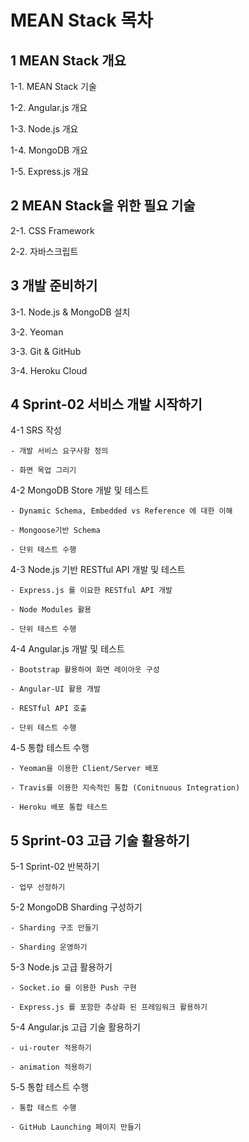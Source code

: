 # MEAN Stack 목차

## 1 MEAN Stack 개요

  1-1. MEAN Stack 기술

  1-2. Angular.js 개요

  1-3. Node.js 개요

  1-4. MongoDB 개요

  1-5. Express.js 개요


## 2 MEAN Stack을 위한 필요 기술

  2-1. CSS Framework

  2-2. 자바스크립트


## 3 개발 준비하기

  3-1. Node.js & MongoDB 설치

  3-2. Yeoman


  3-3. Git & GitHub

  3-4. Heroku Cloud

 
## 4 Sprint-02 서비스 개발 시작하기

  4-1 SRS 작성

    - 개발 서비스 요구사항 정의

    - 화면 목업 그리기

  4-2 MongoDB Store 개발 및 테스트

    - Dynamic Schema, Embedded vs Reference 에 대한 이해

    - Mongoose기반 Schema

    - 단위 테스트 수행

  4-3 Node.js 기반 RESTful API 개발 및 테스트

    - Express.js 를 이요한 RESTful API 개발

    - Node Modules 활용

    - 단위 테스트 수행

  4-4 Angular.js 개발 및 테스트

    - Bootstrap 활용하여 화면 레이아웃 구성

    - Angular-UI 활용 개발

    - RESTful API 호출

    - 단위 테스트 수행

  4-5 통합 테스트 수행

    - Yeoman을 이용한 Client/Server 배포

    - Travis를 이용한 지속적인 통합 (Conitnuous Integration)

    - Heroku 배포 통합 테스트


## 5 Sprint-03 고급 기술 활용하기

  5-1 Sprint-02 반복하기

    - 업무 선정하기

  5-2 MongoDB Sharding 구성하기

    - Sharding 구조 만들기

    - Sharding 운영하기

  5-3 Node.js 고급 활용하기

    - Socket.io 를 이용한 Push 구현

    - Express.js 를 포함한 추상화 된 프레임워크 활용하기

  5-4 Angular.js 고급 기술 활용하기

    - ui-router 적용하기

    - animation 적용하기

  5-5 통합 테스트 수행

    - 통합 테스트 수행

    - GitHub Launching 페이지 만들기
